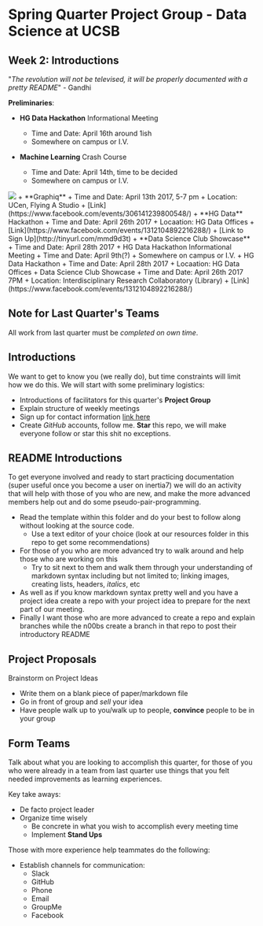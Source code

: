 # Spring Quarter Project Group - Data Science at UCSB
## Week 2: Introductions

"*The revolution will not be televised, it will be properly documented with a pretty README*" - Gandhi

**Preliminaries**:
+ **HG Data Hackathon** Informational Meeting
	+ Time and Date: April 16th around 1ish
	+ Somewhere on campus or I.V.

+ **Machine Learning** Crash Course
	+ Time and Date: April 14th, time to be decided
	+ Somewhere on campus or I.V.

<img src="http://datascience.pstat.ucsb.edu/uploads/7/0/7/1/70716011/1455580810_1.png">
+ **Graphiq**
	+ Time and Date: April 13th 2017, 5-7 pm
	+ Location: UCen, Flying A Studio
	+ [Link](https://www.facebook.com/events/306141239800548/)
+ **HG Data** Hackathon 
	+ Time and Date: April 26th 2017
	+ Locaation: HG Data Offices
	+ [Link](https://www.facebook.com/events/1312104892216288/)
	+ [Link to Sign Up](http://tinyurl.com/mmd9d3t)
+ **Data Science Club Showcase** 
	+ Time and Date: April 28th 2017
+ HG Data Hackathon Informational Meeting
	+ Time and Date: April 9th(?)
	+ Somewhere on campus or I.V. 
+ HG Data Hackathon 
	+ Time and Date: April 28th 2017
	+ Locaation: HG Data Offices
+ Data Science Club Showcase 
	+ Time and Date: April 26th 2017 7PM
	+ Location: Interdisciplinary Research Collaboratory (Library)
	+ [Link](https://www.facebook.com/events/1312104892216288/) 

## **Note for Last Quarter's Teams**
All work from last quarter must be *completed on own time*.  

## **Introductions**
We want to get to know you (we really do), but time constraints will limit how we do this. We will start with some preliminary logistics:

+ Introductions of facilitators for this quarter's **Project Group**
+ Explain structure of weekly meetings
+ Sign up for contact information [link here](https://goo.gl/forms/IwMgAP1w62fvIzmG3)
+ Create *GitHub* accounts, follow me. **Star** this repo, we will make everyone follow or star this shit no exceptions. 

## **README Introductions**
To get everyone involved and ready to start practicing documentation (super useful once you become a user on inertia7) we will do an activity that will help with those of you who are new, and make the more advanced members help out and do some pseudo-pair-programming. 

+ Read the template within this folder and do your best to follow along without looking at the source code. 
	+ Use a text editor of your choice (look at our resources folder in this repo to get some recommendations)
+ For those of you who are more advanced try to walk around and help those who are working on this
	+ Try to sit next to them and walk them through your understanding of markdown syntax including but not limited to; linking images, creating lists, headers, *italics*, etc 
+ As well as if you know markdown syntax pretty well and you have a project idea create a repo with your project idea to prepare for the next part of our meeting. 
+ Finally I want those who are more advanced to create a repo and explain branches while the n00bs create a branch in that repo to post their introductory README

## **Project Proposals**
Brainstorm on Project Ideas
+ Write them on a blank piece of paper/markdown file
+ Go in front of group and *sell* your idea
+ Have people walk up to you/walk up to people, **convince** people to be in your group

## **Form Teams**
Talk about what you are looking to accomplish this quarter, for those of you who were already in a team from last quarter use things that you felt needed improvements as learning experiences. 

Key take aways:
+ De facto project leader
+ Organize time wisely 
	+ Be concrete in what you wish to accomplish every meeting time
	+ Implement **Stand Ups**


Those with more experience help teammates do the following:
+ Establish channels for communication:
	+ Slack 
	+ GitHub
	+ Phone
	+ Email
	+ GroupMe
	+ Facebook 

